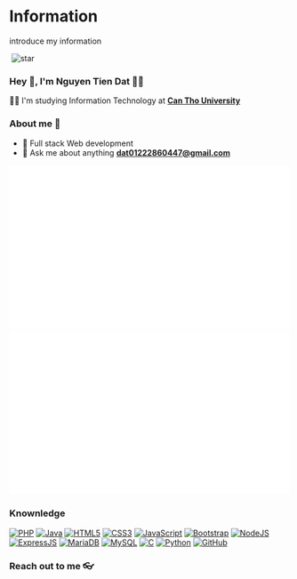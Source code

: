 
# Information
introduce my information

![]()
![star](https://github.com/nguyendat2001)
### Hey 👋, I'm Nguyen Tien Dat 👨‍💻

👨‍🎓 I'm studying Information Technology at **[Can Tho University](https://ctu.edu.vn/)** 

### About me :eyes:

- :dart: Full stack Web development 
- :e-mail: Ask me about anything **[dat01222860447@gmail.com](mailto:dat01222860447@gmail.com)**

![](https://raw.githubusercontent.com/lvdat/github-stats/master/generated/overview.svg#gh-dark-mode-only)
![](https://raw.githubusercontent.com/lvdat/github-stats/master/generated/languages.svg#gh-dark-mode-only)

### Knownledge
[![PHP](https://img.shields.io/badge/-PHP-777BB4?style=flat-square-square&logo=php&logoColor=white&link=https://github.com/nguyendat2001)](https://github.com/nguyendat2001)
[![Java](https://img.shields.io/badge/Java-orange?style=flat-square&logo=java&logoColor=white&link=https://github.com/nguyendat2001)](https://github.com/nguyendat2001)
[![HTML5](https://img.shields.io/badge/-HTML5-E34F26?style=flat-square&logo=html5&logoColor=white&link=https://github.com/nguyendat2001)](https://github.com/nguyendat2001)
[![CSS3](https://img.shields.io/badge/-CSS3-1572B6?style=flat-square&logo=css3&link=https://github.com/nguyendat2001)](https://github.com/nguyendat2001)
[![JavaScript](https://img.shields.io/badge/-JavaScript-black?style=flat-square&logo=javascript&link=https://github.com/nguyendat2001)](https://github.com/nguyendat2001)
[![Bootstrap](https://img.shields.io/badge/-Bootstrap-563D7C?style=flat-square&logo=bootstrap&logoColor=white&link=https://github.com/nguyendat2001)](https://github.com/nguyendat2001)
[![NodeJS](https://img.shields.io/badge/-NodeJS-black?style=flat-square&logo=Node.js&link=https://github.com/nguyendat2001)](https://github.com/nguyendat2001)
[![ExpressJS](https://img.shields.io/badge/Express.js-404D59?style=flat-square&logo=Node.js&logoColor=white)](https://github.com/nguyendat2001)
[![MariaDB](https://img.shields.io/badge/-MariaDB-black?style=flat-square&logo=mariadb&link=https://github.com/nguyendat2001)](https://github.com/nguyendat2001)
[![MySQL](https://img.shields.io/badge/-MySQL-black?style=flat-square&logo=mysql&link=https://github.com/nguyendat2001)](https://github.com/nguyendat2001)
[![C](https://img.shields.io/badge/-C-00599C?style=flat-square&logo=c&logoColor=white&link=https://github.com/nguyendat2001)](https://github.com/nguyendat2001)
[![Python](https://img.shields.io/badge/-Python-00599C?style=flat-square&logo=python&logoColor=green&link=https://github.com/nguyendat2001)](https://github.com/nguyendat2001)
 [![GitHub](https://img.shields.io/badge/-GitHub-181717?style=flat-square&logo=github&link=https://github.com/nguyendat2001)](https://github.com/nguyendat2001)

### Reach out to me 👓
<!-- <a href=""><img src="" width="32px" height="32px"></a> -->
